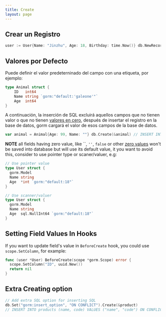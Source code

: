 ```yaml
---
title: Create
layout: page
---
```

## Crear un Registro

```go
user := User{Name: "Jinzhu", Age: 18, Birthday: time.Now()} db.NewRecord(user) // => retorna `true` como clave primaria en blanco db.Create(&user) db.NewRecord(user) // => retorna `false` después de crear `user`
```

## Valores por Defecto

Puede definir el valor predeterninado del campo con una etiqueta, por ejemplo:

```go
type Animal struct {
    ID   int64
    Name string `gorm:"default:'galeone'"`
    Age  int64
}
```

A continuación, la inserción de SQL excluirá aquellos campos que no tienen valor o que no tienen [valores en cero](https://tour.golang.org/basics/12), después de insertar el registro en la base de datos, gorm cargará el valor de esos campos de la base de datos.

```go
var animal = Animal{Age: 99, Name: ""} db.Create(&animal) // INSERT INTO animals("age") values('99'); // SELECT name from animals WHERE ID=111; // el retorno de la clave primaria es 111 // animal.Name => 'galeone'
```

**NOTE** all fields having zero value, like ``, `''`, `false` or other [zero values](https://tour.golang.org/basics/12) won't be saved into database but will use its default value, it you want to avoid this, consider to use pointer type or scaner/valuer, e.g:

```go
// Use pointer value
type User struct {
  gorm.Model
  Name string
  Age  *int `gorm:"default:18"`
}

// Use scanner/valuer
type User struct {
  gorm.Model
  Name string
  Age  sql.NullInt64 `gorm:"default:18"`
}
```

## Setting Field Values In Hooks

If you want to update field's value in `BeforeCreate` hook, you could use `scope.SetColumn`, for example:

```go
func (user *User) BeforeCreate(scope *gorm.Scope) error {
  scope.SetColumn("ID", uuid.New())
  return nil
}
```

## Extra Creating option

```go
// Add extra SQL option for inserting SQL
db.Set("gorm:insert_option", "ON CONFLICT").Create(&product)
// INSERT INTO products (name, code) VALUES ("name", "code") ON CONFLICT;
```